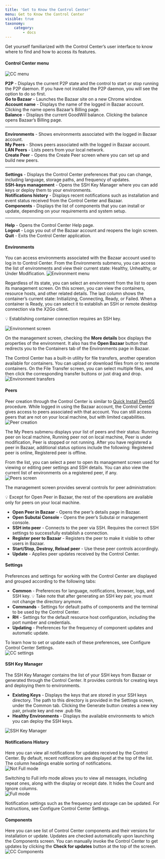 ```yaml
---
title: 'Get to Know the Control Center'
menu: Get to Know the Control Center
visible: true
taxonomy:
    category:
        - docs
---
```


Get yourself familiarized with the Control Center’s user interface to know where to find and how to access its features. 

#### Control Center menu
![CC menu](cc-menu2.png)

**P2P** - Displays the current P2P state and the control to start or stop running the P2P daemon. If you have not installed the P2P daemon, you will see the option to do so first.   
**Go to Bazaar** - Launches the Bazaar site on a new Chrome window.   
**Account name** - Displays the name of the logged in Bazaar account. Clicking the name opens Bazaar’s Billing page.   
**Balance** - Displays the current GoodWill balance. Clicking the balance opens Bazaar’s Billing page.   

---------------

**Environments** - Shows environments associated with the logged in Bazaar account.   
**My Peers** - Shows peers associated with the logged in Bazaar account.   
**LAN Peers** - Lists peers from your local network.   
**Create Peer** - Opens the Create Peer screen where you can set up and build new peers.   

---------------

**Settings** - Displays the Control Center preferences that you can change, including language, storage paths, and frequency of updates.   
**SSH-keys management** - Opens the SSH Key Manager where you can add keys or deploy them to your environments.   
**Notifications history** - Displays recent notifications such as installation and event status received from the Control Center and Bazaar.    
**Components** - Displays the list of components that you can install or update, depending on your requirements and system setup.   

---------------

**Help** - Opens the Control Center Help page.   
**Logout** - Logs you out of the Bazaar account and reopens the login screen.    
**Quit** - Exits the Control Center application.    

#### Environments
You can access environments associated with the Bazaar account used to log in to Control Center. From the Environments submenu, you can access the list of environments and view their current state: Healthy, Unhealthy, or Under Modification.
![Environment menu](cc-envmenu.png)

Regardless of its state, you can select an environment from the list to open its management screen. On this screen, you can view the containers, resource hosts, and other related details. The last column shows the container’s current state: Initializing, Connecting, Ready, or Failed. When a container is Ready, you can select it to establish an SSH or remote desktop connection via the X2Go client.

💡 Establishing container connection requires an SSH key.

![Environment screen](cc-env.png)

On the management screen, checking the **More details** box displays the properties of the environment. It also has the **Open Bazaar** button that redirects you to the Containers tab of the Environments page in Bazaar. 

The Control Center has a built-in utility for file transfers, another operation available for containers. You can upload or download files from or to remote containers. On the File Transfer screen, you can select multiple files, and then click the corresponding transfer buttons or just drag and drop.    
![Environment transfers](cc-transfer-resized.png)

#### Peers 
Peer creation through the Control Center is similar to [Quick Install PeerOS](../../../working-with-subutai/using-peeros/peeros-quick-install) procedure. While logged in using the Bazaar account, the Control Center gives access to peers associated with that account. You can still access peers that are not on your local machine, but with limited capabilities.    
![Peer creation](cc-peercreation.png)

The My Peers submenu displays your list of peers and their status: Running peer on local machine, Running peer not on local machine, Peer is under modification, Peer is stopped or not running. After you have registered a peer in Bazaar, additional status options include the following: Registered peer is online, Registered peer is offline. 

From the list, you can select a peer to open its management screen used for viewing or editing peer settings and SSH details. You can also view the current list of environments on a registered peer, if any.    
![Peers screen](cc-peerscreen.png)

The management screen provides several controls for peer administration:

💡 Except for Open Peer in Bazaar, the rest of the operations are available only for peers on your local machine.

* **Open Peer in Bazaar** - Opens the peer’s details page in Bazaar.   
* **Open Subutai Console** - Opens the peer’s Subutai or management console. 
* **SSH into peer** - Connects to the peer via SSH. Requires the correct SSH settings to successfully establish a connection.
* **Register peer to Bazaar** - Registers the peer to make it visible to other users in Bazaar.
* **Start/Stop, Destroy, Reload peer** - Use these peer controls accordingly. 
* **Update** - Applies peer updates received by the Control Center.

#### Settings
Preferences and settings for working with the Control Center are displayed and grouped according to the following tabs:

* **Common** - Preferences for language, notifications, browser, logs, and SSH key.
  💡 Take note that after generating an SSH key pair, you must not change the directory anymore. 
* **Commands** - Settings for default paths of components and the terminal to be used by the Control Center.
* **RH**  - Settings for the default resource host configuration, including the port number and credentials.
* **Updating** - Preferences for the frequency of component updates and automatic update.  

To learn how to set or update each of these preferences, see Configure Control Center Settings.   
![CC settings](cc-settings.png)

#### SSH Key Manager
The SSH Key Manager contains the list of your SSH keys from Bazaar or generated through the Control Center. It provides controls for creating keys and deploying them to environments.

* **Existing Keys** - Displays the keys that are stored in your SSH keys directory. The path to this directory is provided in the Settings screen, under the Common tab. Clicking the Generate button creates a new key pair, private key and new .pub file. 
* **Healthy Environments** - Displays the available environments to which you can deploy the SSH keys.

![SSH Key Manager](cc-SSHkey.png)

#### Notifications History
Here you can view all notifications for updates received by the Control Center. By default, recent notifications are displayed at the top of the list. The column headings enable sorting of notifications.    
![Not Full mode](cc-notificationsnotfull.png)

Switching to Full info mode allows you to view all messages, including repeat ones, along with the display or receipt date. It hides the Count and Ignore columns.    
![Full mode](cc-notificationsfull.png)

Notification settings such as the frequency and storage can be updated. For instructions, see Configure Control Center Settings.

#### Components
Here you can see list of Control Center components and their versions for installation or update. Updates are checked automatically upon launching the Components screen. You can manually invoke the Control Center to get updates by clicking the **Check for updates** button at the top of the screen.    
![CC Components](cc-components.png)

